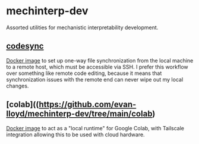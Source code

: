 # mechinterp-dev
Assorted utilities for mechanistic interpretability development.

## [codesync](https://github.com/evan-lloyd/mechinterp-dev/tree/main/codesync)
[Docker image](https://hub.docker.com/repository/docker/elloyd/codesync/general) to set up one-way file synchronization from the local machine to a remote host, which must be accessible via SSH. I prefer this workflow over something like remote code editing, because it means that synchronization issues with the remote end can never wipe out my local changes.

## [colab]((https://github.com/evan-lloyd/mechinterp-dev/tree/main/colab)
[Docker image](https://hub.docker.com/repository/docker/elloyd/colab/general) to act as a "local runtime" for Google Colab, with Tailscale integration allowing this to be used with cloud hardware.
